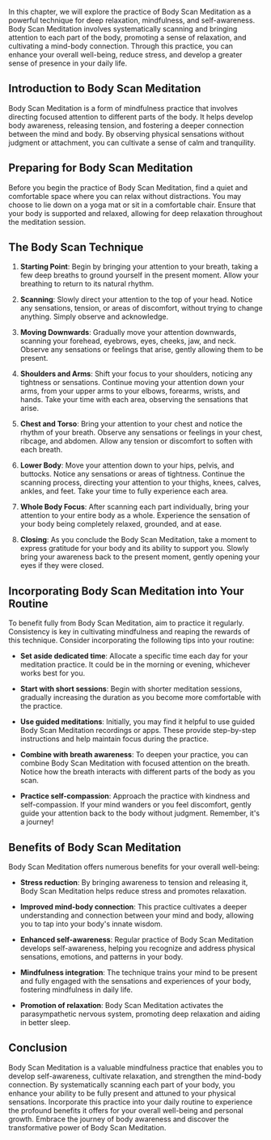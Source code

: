 
In this chapter, we will explore the practice of Body Scan Meditation as a powerful technique for deep relaxation, mindfulness, and self-awareness. Body Scan Meditation involves systematically scanning and bringing attention to each part of the body, promoting a sense of relaxation, and cultivating a mind-body connection. Through this practice, you can enhance your overall well-being, reduce stress, and develop a greater sense of presence in your daily life.

Introduction to Body Scan Meditation
------------------------------------

Body Scan Meditation is a form of mindfulness practice that involves directing focused attention to different parts of the body. It helps develop body awareness, releasing tension, and fostering a deeper connection between the mind and body. By observing physical sensations without judgment or attachment, you can cultivate a sense of calm and tranquility.

Preparing for Body Scan Meditation
----------------------------------

Before you begin the practice of Body Scan Meditation, find a quiet and comfortable space where you can relax without distractions. You may choose to lie down on a yoga mat or sit in a comfortable chair. Ensure that your body is supported and relaxed, allowing for deep relaxation throughout the meditation session.

The Body Scan Technique
-----------------------

1. **Starting Point**: Begin by bringing your attention to your breath, taking a few deep breaths to ground yourself in the present moment. Allow your breathing to return to its natural rhythm.

2. **Scanning**: Slowly direct your attention to the top of your head. Notice any sensations, tension, or areas of discomfort, without trying to change anything. Simply observe and acknowledge.

3. **Moving Downwards**: Gradually move your attention downwards, scanning your forehead, eyebrows, eyes, cheeks, jaw, and neck. Observe any sensations or feelings that arise, gently allowing them to be present.

4. **Shoulders and Arms**: Shift your focus to your shoulders, noticing any tightness or sensations. Continue moving your attention down your arms, from your upper arms to your elbows, forearms, wrists, and hands. Take your time with each area, observing the sensations that arise.

5. **Chest and Torso**: Bring your attention to your chest and notice the rhythm of your breath. Observe any sensations or feelings in your chest, ribcage, and abdomen. Allow any tension or discomfort to soften with each breath.

6. **Lower Body**: Move your attention down to your hips, pelvis, and buttocks. Notice any sensations or areas of tightness. Continue the scanning process, directing your attention to your thighs, knees, calves, ankles, and feet. Take your time to fully experience each area.

7. **Whole Body Focus**: After scanning each part individually, bring your attention to your entire body as a whole. Experience the sensation of your body being completely relaxed, grounded, and at ease.

8. **Closing**: As you conclude the Body Scan Meditation, take a moment to express gratitude for your body and its ability to support you. Slowly bring your awareness back to the present moment, gently opening your eyes if they were closed.

Incorporating Body Scan Meditation into Your Routine
----------------------------------------------------

To benefit fully from Body Scan Meditation, aim to practice it regularly. Consistency is key in cultivating mindfulness and reaping the rewards of this technique. Consider incorporating the following tips into your routine:

* **Set aside dedicated time**: Allocate a specific time each day for your meditation practice. It could be in the morning or evening, whichever works best for you.

* **Start with short sessions**: Begin with shorter meditation sessions, gradually increasing the duration as you become more comfortable with the practice.

* **Use guided meditations**: Initially, you may find it helpful to use guided Body Scan Meditation recordings or apps. These provide step-by-step instructions and help maintain focus during the practice.

* **Combine with breath awareness**: To deepen your practice, you can combine Body Scan Meditation with focused attention on the breath. Notice how the breath interacts with different parts of the body as you scan.

* **Practice self-compassion**: Approach the practice with kindness and self-compassion. If your mind wanders or you feel discomfort, gently guide your attention back to the body without judgment. Remember, it's a journey!

Benefits of Body Scan Meditation
--------------------------------

Body Scan Meditation offers numerous benefits for your overall well-being:

* **Stress reduction**: By bringing awareness to tension and releasing it, Body Scan Meditation helps reduce stress and promotes relaxation.

* **Improved mind-body connection**: This practice cultivates a deeper understanding and connection between your mind and body, allowing you to tap into your body's innate wisdom.

* **Enhanced self-awareness**: Regular practice of Body Scan Meditation develops self-awareness, helping you recognize and address physical sensations, emotions, and patterns in your body.

* **Mindfulness integration**: The technique trains your mind to be present and fully engaged with the sensations and experiences of your body, fostering mindfulness in daily life.

* **Promotion of relaxation**: Body Scan Meditation activates the parasympathetic nervous system, promoting deep relaxation and aiding in better sleep.

Conclusion
----------

Body Scan Meditation is a valuable mindfulness practice that enables you to develop self-awareness, cultivate relaxation, and strengthen the mind-body connection. By systematically scanning each part of your body, you enhance your ability to be fully present and attuned to your physical sensations. Incorporate this practice into your daily routine to experience the profound benefits it offers for your overall well-being and personal growth. Embrace the journey of body awareness and discover the transformative power of Body Scan Meditation.
